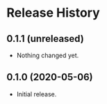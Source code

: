 Release History
===============

0.1.1 (unreleased)
------------------

- Nothing changed yet.


0.1.0 (2020-05-06)
------------------

-   Initial release.

